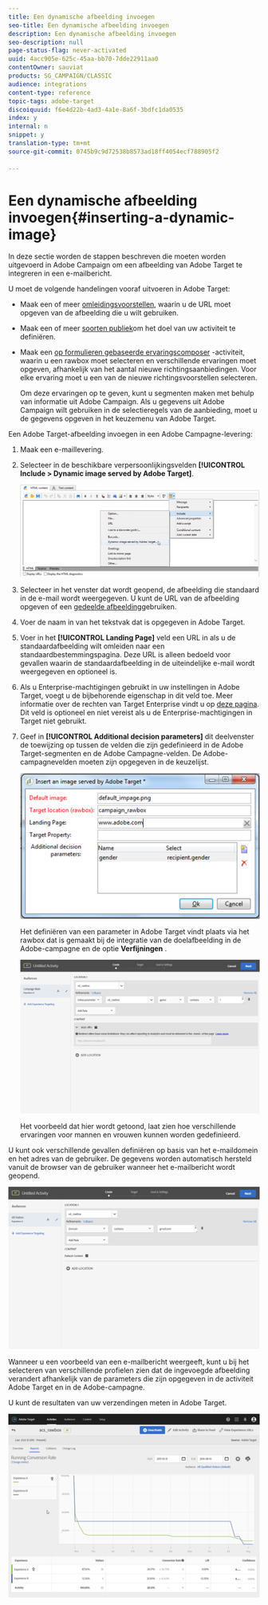 ```yaml
---
title: Een dynamische afbeelding invoegen
seo-title: Een dynamische afbeelding invoegen
description: Een dynamische afbeelding invoegen
seo-description: null
page-status-flag: never-activated
uuid: 4acc905e-625c-45aa-bb70-7dde22911aa0
contentOwner: sauviat
products: SG_CAMPAIGN/CLASSIC
audience: integrations
content-type: reference
topic-tags: adobe-target
discoiquuid: f6e4d22b-4ad3-4a1e-8a6f-3bdfc1da0535
index: y
internal: n
snippet: y
translation-type: tm+mt
source-git-commit: 0745b9c9d72538b8573ad18ff4054ecf788905f2

---
```



# Een dynamische afbeelding invoegen{#inserting-a-dynamic-image}

In deze sectie worden de stappen beschreven die moeten worden uitgevoerd in Adobe Campaign om een afbeelding van Adobe Target te integreren in een e-mailbericht.

U moet de volgende handelingen vooraf uitvoeren in Adobe Target:

* Maak een of meer [omleidingsvoorstellen](https://marketing.adobe.com/resources/help/en_US/tnt/help/t_Creating_a_Redirect_Offer.html), waarin u de URL moet opgeven van de afbeelding die u wilt gebruiken.
* Maak een of meer [soorten publiek](https://marketing.adobe.com/resources/help/en_US/target/target/t_create-audience.html)om het doel van uw activiteit te definiëren.
* Maak een [op formulieren gebaseerde ervaringscomposer](https://marketing.adobe.com/resources/help/en_US/tnt/help/t_Creating_an_A_B_Test.html) -activiteit, waarin u een rawbox moet selecteren en verschillende ervaringen moet opgeven, afhankelijk van het aantal nieuwe richtingsaanbiedingen. Voor elke ervaring moet u een van de nieuwe richtingsvoorstellen selecteren.

   Om deze ervaringen op te geven, kunt u segmenten maken met behulp van informatie uit Adobe Campaign. Als u gegevens uit Adobe Campaign wilt gebruiken in de selectieregels van de aanbieding, moet u de gegevens opgeven in het keuzemenu van Adobe Target.

Een Adobe Target-afbeelding invoegen in een Adobe Campagne-levering:

1. Maak een e-maillevering.
1. Selecteer in de beschikbare verpersoonlijkingsvelden **[!UICONTROL Include > Dynamic image served by Adobe Target]**.

   ![](assets/tar_insert_dynamic_image.png)

1. Selecteer in het venster dat wordt geopend, de afbeelding die standaard in de e-mail wordt weergegeven. U kunt de URL van de afbeelding opgeven of een [gedeelde afbeelding](../../integrations/using/sharing-assets-with-adobe-experience-cloud.md)gebruiken.
1. Voer de naam in van het tekstvak dat is opgegeven in Adobe Target.
1. Voer in het **[!UICONTROL Landing Page]** veld een URL in als u de standaardafbeelding wilt omleiden naar een standaardbestemmingspagina. Deze URL is alleen bedoeld voor gevallen waarin de standaardafbeelding in de uiteindelijke e-mail wordt weergegeven en optioneel is.
1. Als u Enterprise-machtigingen gebruikt in uw instellingen in Adobe Target, voegt u de bijbehorende eigenschap in dit veld toe. Meer informatie over de rechten van Target Enterprise vindt u op [deze pagina](https://marketing.adobe.com/resources/help/en_US/target/target/properties-overview.html). Dit veld is optioneel en niet vereist als u de Enterprise-machtigingen in Target niet gebruikt.
1. Geef in **[!UICONTROL Additional decision parameters]** dit deelvenster de toewijzing op tussen de velden die zijn gedefinieerd in de Adobe Target-segmenten en de Adobe Campagne-velden. De Adobe-campagnevelden moeten zijn opgegeven in de keuzelijst.

   ![](assets/tar_additional_decisionning_parameters.png)

   Het definiëren van een parameter in Adobe Target vindt plaats via het rawbox dat is gemaakt bij de integratie van de doelafbeelding in de Adobe-campagne en de optie **Verfijningen** .

   ![](assets/tar_additional_decisionning_parameters_1.png)

   Het voorbeeld dat hier wordt getoond, laat zien hoe verschillende ervaringen voor mannen en vrouwen kunnen worden gedefinieerd.

U kunt ook verschillende gevallen definiëren op basis van het e-maildomein en het adres van de gebruiker. De gegevens worden automatisch hersteld vanuit de browser van de gebruiker wanneer het e-mailbericht wordt geopend.

![](assets/tar_additional_decisionning_parameters_2.png)

Wanneer u een voorbeeld van een e-mailbericht weergeeft, kunt u bij het selecteren van verschillende profielen zien dat de ingevoegde afbeelding verandert afhankelijk van de parameters die zijn opgegeven in de activiteit Adobe Target en in de Adobe-campagne.

U kunt de resultaten van uw verzendingen meten in Adobe Target.

![](assets/tar_measure_results.png)

